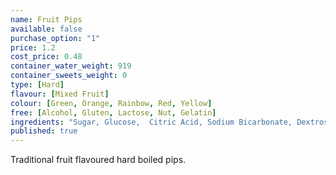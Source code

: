 ```yaml
---
name: Fruit Pips
available: false
purchase_option: "1"
price: 1.2
cost_price: 0.48
container_water_weight: 919
container_sweets_weight: 0
type: [Hard]
flavour: [Mixed Fruit]
colour: [Green, Orange, Rainbow, Red, Yellow]
free: [Alcohol, Gluten, Lactose, Nut, Gelatin]
ingredients: "Sugar, Glucose,  Citric Acid, Sodium Bicarbonate, Dextrose, Maize Starch, Flavouring, Colours: E104, E122, E129, E133; Anit-Caking Agent: Tri-Calcium Phosate"
published: true
---
```

Traditional fruit flavoured hard boiled pips.